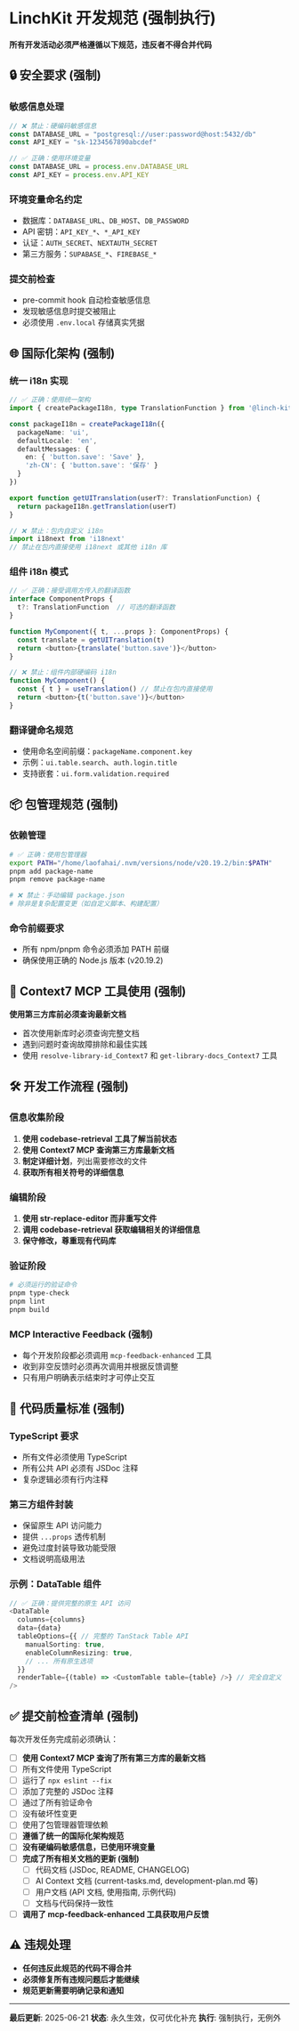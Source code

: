 # LinchKit 开发规范 (强制执行)

**所有开发活动必须严格遵循以下规范，违反者不得合并代码**

## 🔒 安全要求 (强制)

### 敏感信息处理
```typescript
// ❌ 禁止：硬编码敏感信息
const DATABASE_URL = "postgresql://user:password@host:5432/db"
const API_KEY = "sk-1234567890abcdef"

// ✅ 正确：使用环境变量
const DATABASE_URL = process.env.DATABASE_URL
const API_KEY = process.env.API_KEY
```

### 环境变量命名约定
- 数据库：`DATABASE_URL`、`DB_HOST`、`DB_PASSWORD`
- API 密钥：`API_KEY_*`、`*_API_KEY`
- 认证：`AUTH_SECRET`、`NEXTAUTH_SECRET`
- 第三方服务：`SUPABASE_*`、`FIREBASE_*`

### 提交前检查
- pre-commit hook 自动检查敏感信息
- 发现敏感信息时提交被阻止
- 必须使用 `.env.local` 存储真实凭据

## 🌐 国际化架构 (强制)

### 统一 i18n 实现
```typescript
// ✅ 正确：使用统一架构
import { createPackageI18n, type TranslationFunction } from '@linch-kit/core'

const packageI18n = createPackageI18n({
  packageName: 'ui',
  defaultLocale: 'en',
  defaultMessages: {
    en: { 'button.save': 'Save' },
    'zh-CN': { 'button.save': '保存' }
  }
})

export function getUITranslation(userT?: TranslationFunction) {
  return packageI18n.getTranslation(userT)
}

// ❌ 禁止：包内自定义 i18n
import i18next from 'i18next'
// 禁止在包内直接使用 i18next 或其他 i18n 库
```

### 组件 i18n 模式
```typescript
// ✅ 正确：接受调用方传入的翻译函数
interface ComponentProps {
  t?: TranslationFunction  // 可选的翻译函数
}

function MyComponent({ t, ...props }: ComponentProps) {
  const translate = getUITranslation(t)
  return <button>{translate('button.save')}</button>
}

// ❌ 禁止：组件内部硬编码 i18n
function MyComponent() {
  const { t } = useTranslation() // 禁止在包内直接使用
  return <button>{t('button.save')}</button>
}
```

### 翻译键命名规范
- 使用命名空间前缀：`packageName.component.key`
- 示例：`ui.table.search`、`auth.login.title`
- 支持嵌套：`ui.form.validation.required`

## 📦 包管理规范 (强制)

### 依赖管理
```bash
# ✅ 正确：使用包管理器
export PATH="/home/laofahai/.nvm/versions/node/v20.19.2/bin:$PATH"
pnpm add package-name
pnpm remove package-name

# ❌ 禁止：手动编辑 package.json
# 除非是复杂配置变更（如自定义脚本、构建配置）
```

### 命令前缀要求
- 所有 npm/pnpm 命令必须添加 PATH 前缀
- 确保使用正确的 Node.js 版本 (v20.19.2)

## 🔧 Context7 MCP 工具使用 (强制)

**使用第三方库前必须查询最新文档**
- 首次使用新库时必须查询完整文档
- 遇到问题时查询故障排除和最佳实践
- 使用 `resolve-library-id_Context7` 和 `get-library-docs_Context7` 工具

## 🛠️ 开发工作流程 (强制)

### 信息收集阶段
1. **使用 codebase-retrieval 工具了解当前状态**
2. **使用 Context7 MCP 查询第三方库最新文档**
3. **制定详细计划**，列出需要修改的文件
4. **获取所有相关符号的详细信息**

### 编辑阶段
1. **使用 str-replace-editor 而非重写文件**
2. **调用 codebase-retrieval 获取编辑相关的详细信息**
3. **保守修改，尊重现有代码库**

### 验证阶段
```bash
# 必须运行的验证命令
pnpm type-check
pnpm lint
pnpm build
```

### MCP Interactive Feedback (强制)
- 每个开发阶段都必须调用 `mcp-feedback-enhanced` 工具
- 收到非空反馈时必须再次调用并根据反馈调整
- 只有用户明确表示结束时才可停止交互

## 📝 代码质量标准 (强制)

### TypeScript 要求
- 所有文件必须使用 TypeScript
- 所有公共 API 必须有 JSDoc 注释
- 复杂逻辑必须有行内注释

### 第三方组件封装
- 保留原生 API 访问能力
- 提供 `...props` 透传机制
- 避免过度封装导致功能受限
- 文档说明高级用法

### 示例：DataTable 组件
```typescript
// ✅ 正确：提供完整的原生 API 访问
<DataTable
  columns={columns}
  data={data}
  tableOptions={{ // 完整的 TanStack Table API
    manualSorting: true,
    enableColumnResizing: true,
    // ... 所有原生选项
  }}
  renderTable={(table) => <CustomTable table={table} />} // 完全自定义
/>
```

## ✅ 提交前检查清单 (强制)

每次开发任务完成前必须确认：
- [ ] **使用 Context7 MCP 查询了所有第三方库的最新文档**
- [ ] 所有文件使用 TypeScript
- [ ] 运行了 `npx eslint --fix`
- [ ] 添加了完整的 JSDoc 注释
- [ ] 通过了所有验证命令
- [ ] 没有破坏性变更
- [ ] 使用了包管理器管理依赖
- [ ] **遵循了统一的国际化架构规范**
- [ ] **没有硬编码敏感信息，已使用环境变量**
- [ ] **完成了所有相关文档的更新 (强制)**
  - [ ] 代码文档 (JSDoc, README, CHANGELOG)
  - [ ] AI Context 文档 (current-tasks.md, development-plan.md 等)
  - [ ] 用户文档 (API 文档, 使用指南, 示例代码)
  - [ ] 文档与代码保持一致性
- [ ] **调用了 mcp-feedback-enhanced 工具获取用户反馈**

## ⚠️ 违规处理

- **任何违反此规范的代码不得合并**
- **必须修复所有违规问题后才能继续**
- **规范更新需要明确记录和通知**

---

**最后更新**: 2025-06-21
**状态**: 永久生效，仅可优化补充
**执行**: 强制执行，无例外
